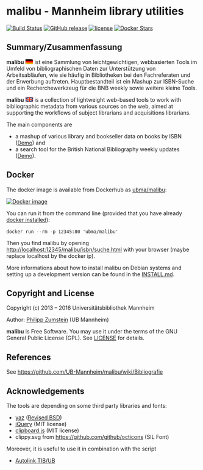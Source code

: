 # malibu - Mannheim library utilities

[![Build Status](https://travis-ci.org/UB-Mannheim/malibu.svg?branch=master)](https://travis-ci.org/UB-Mannheim/malibu)
[![GitHub release](https://img.shields.io/github/release/UB-Mannheim/malibu.svg?maxAge=2592000)](https://github.com/UB-Mannheim/malibu/releases)
[![license](https://img.shields.io/github/license/UB-Mannheim/malibu.svg?maxAge=2592000)](https://github.com/UB-Mannheim/malibu/blob/master/LICENSE)
[![Docker Stars](https://img.shields.io/docker/pulls/ubma/malibu.svg?maxAge=2592000)](https://hub.docker.com/r/ubma/malibu/)

## Summary/Zusammenfassung

**malibu** ![de](https://raw.githubusercontent.com/UB-Mannheim/malibu/master/img/flag_de.jpeg) ist eine Sammlung von leichtgewichtigen, webbasierten Tools im Umfeld
von bibliographischen Daten zur Unterstützung von Arbeitsabläufen, wie sie
häufig in Bibliotheken bei den Fachreferaten und der Erwerbung auftreten.
Hauptbestandteil ist ein Mashup zur ISBN-Suche und ein Recherchewerkzeug für die
BNB weekly sowie weitere kleine Tools.

**malibu** ![en](https://raw.githubusercontent.com/UB-Mannheim/malibu/master/img/flag_en.jpeg) is a collection of lightweight web-based tools to work with bibliographic metadata from various sources on the web, aimed at supporting the workflows of subject librarians and acquisitions librarians.

The main components are

* a mashup of various library and bookseller data on books by ISBN
  ([Demo](http://data.bib.uni-mannheim.de/malibu/isbn/suche.html)) and
* a search tool for the British National Bibliography weekly updates
  ([Demo](http://data.bib.uni-mannheim.de/malibu/bnb/recherche.php)).


## Docker

The docker image is available from Dockerhub as [ubma/malibu](https://hub.docker.com/r/ubma/malibu/):

[![Docker image](http://dockeri.co/image/ubma/malibu)](http://dockeri.co/image/ubma/malibu)

You can run it from the command line (provided that you have already [docker installed](https://docs.docker.com/engine/installation/)):

```shell
docker run --rm -p 12345:80 'ubma/malibu'
```
Then you find malibu by opening [http://localhost:12345/malibu/isbn/suche.html](http://localhost:12345/malibu/isbn/suche.html) with your browser (maybe replace localhost by the docker ip).

More informations about how to install malibu on Debian systems and setting up a development version can be found in the [INSTALL.md](INSTALL.md).


## Copyright and License

Copyright (c) 2013 – 2016 Universitätsbibliothek Mannheim

Author: [Philipp Zumstein](https://github.com/zuphilip) (UB Mannheim)

**malibu** is Free Software. You may use it under the terms of the GNU General
Public License (GPL). See [LICENSE](./LICENSE) for details.

## References

See https://github.com/UB-Mannheim/malibu/wiki/Bibliografie

## Acknowledgements

The tools are depending on some third party libraries and fonts:

* [yaz](http://www.indexdata.com/phpyaz) ([Revised BSD](http://www.indexdata.com/licences/revised-bsd))
* [jQuery](https://github.com/jquery/jquery) (MIT license)
* [clipboard.js](https://github.com/zenorocha/clipboard.js/) (MIT license)
* clippy.svg from https://github.com/github/octicons (SIL Font)

Moreover, it is useful to use it in combination with the script
* [Autolink TIB/UB](http://www.tempelb.de/autolink-tibub/)


